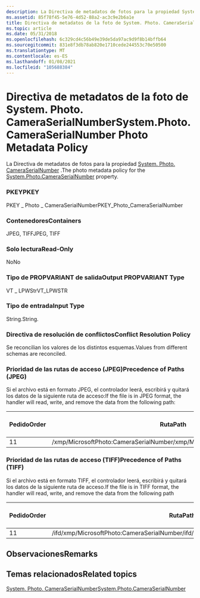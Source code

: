 ```yaml
---
description: La Directiva de metadatos de fotos para la propiedad System. Photo. CameraSerialNumber.
ms.assetid: 85f78f45-5e76-4d52-88a2-ac3c9e2b6a1e
title: Directiva de metadatos de la foto de System. Photo. CameraSerialNumber
ms.topic: article
ms.date: 05/31/2018
ms.openlocfilehash: 6c329cd4c56b49e39de5da97ac9d9f8b14bffb64
ms.sourcegitcommit: 831e8f3db78ab820e1710cede244553c70e50500
ms.translationtype: MT
ms.contentlocale: es-ES
ms.lasthandoff: 01/08/2021
ms.locfileid: "105688384"
---
```

# <a name="systemphotocameraserialnumber-photo-metadata-policy"></a><span data-ttu-id="a578a-103">Directiva de metadatos de la foto de System. Photo. CameraSerialNumber</span><span class="sxs-lookup"><span data-stu-id="a578a-103">System.Photo.CameraSerialNumber Photo Metadata Policy</span></span>

<span data-ttu-id="a578a-104">La Directiva de metadatos de fotos para la propiedad [System. Photo. CameraSerialNumber](../properties/props-system-photo-cameraserialnumber.md) .</span><span class="sxs-lookup"><span data-stu-id="a578a-104">The photo metadata policy for the [System.Photo.CameraSerialNumber](../properties/props-system-photo-cameraserialnumber.md) property.</span></span>

### <a name="pkey"></a><span data-ttu-id="a578a-105">PKEY</span><span class="sxs-lookup"><span data-stu-id="a578a-105">PKEY</span></span>

<span data-ttu-id="a578a-106">PKEY \_ Photo \_ CameraSerialNumber</span><span class="sxs-lookup"><span data-stu-id="a578a-106">PKEY\_Photo\_CameraSerialNumber</span></span>

### <a name="containers"></a><span data-ttu-id="a578a-107">Contenedores</span><span class="sxs-lookup"><span data-stu-id="a578a-107">Containers</span></span>

<span data-ttu-id="a578a-108">JPEG, TIFF</span><span class="sxs-lookup"><span data-stu-id="a578a-108">JPEG, TIFF</span></span>

### <a name="read-only"></a><span data-ttu-id="a578a-109">Solo lectura</span><span class="sxs-lookup"><span data-stu-id="a578a-109">Read-Only</span></span>

<span data-ttu-id="a578a-110">No</span><span class="sxs-lookup"><span data-stu-id="a578a-110">No</span></span>

### <a name="output-propvariant-type"></a><span data-ttu-id="a578a-111">Tipo de PROPVARIANT de salida</span><span class="sxs-lookup"><span data-stu-id="a578a-111">Output PROPVARIANT Type</span></span>

<span data-ttu-id="a578a-112">VT \_ LPWStr</span><span class="sxs-lookup"><span data-stu-id="a578a-112">VT\_LPWSTR</span></span>

### <a name="input-type"></a><span data-ttu-id="a578a-113">Tipo de entrada</span><span class="sxs-lookup"><span data-stu-id="a578a-113">Input Type</span></span>

<span data-ttu-id="a578a-114">String.</span><span class="sxs-lookup"><span data-stu-id="a578a-114">String.</span></span>

### <a name="conflict-resolution-policy"></a><span data-ttu-id="a578a-115">Directiva de resolución de conflictos</span><span class="sxs-lookup"><span data-stu-id="a578a-115">Conflict Resolution Policy</span></span>

<span data-ttu-id="a578a-116">Se reconcilian los valores de los distintos esquemas.</span><span class="sxs-lookup"><span data-stu-id="a578a-116">Values from different schemas are reconciled.</span></span>

### <a name="precedence-of-paths-jpeg"></a><span data-ttu-id="a578a-117">Prioridad de las rutas de acceso (JPEG)</span><span class="sxs-lookup"><span data-stu-id="a578a-117">Precedence of Paths (JPEG)</span></span>

<span data-ttu-id="a578a-118">Si el archivo está en formato JPEG, el controlador leerá, escribirá y quitará los datos de la siguiente ruta de acceso:</span><span class="sxs-lookup"><span data-stu-id="a578a-118">If the file is in JPEG format, the handler will read, write, and remove the data from the following path:</span></span>



| <span data-ttu-id="a578a-119">Pedido</span><span class="sxs-lookup"><span data-stu-id="a578a-119">Order</span></span> | <span data-ttu-id="a578a-120">Ruta</span><span class="sxs-lookup"><span data-stu-id="a578a-120">Path</span></span>                                   | <span data-ttu-id="a578a-121">Formato de disco</span><span class="sxs-lookup"><span data-stu-id="a578a-121">Disk Format</span></span> | <span data-ttu-id="a578a-122">Obligatorio</span><span class="sxs-lookup"><span data-stu-id="a578a-122">Required</span></span> |
|-------|----------------------------------------|-------------|----------|
| <span data-ttu-id="a578a-123">1</span><span class="sxs-lookup"><span data-stu-id="a578a-123">1</span></span>     | <span data-ttu-id="a578a-124">/xmp/MicrosoftPhoto:CameraSerialNumber</span><span class="sxs-lookup"><span data-stu-id="a578a-124">/xmp/MicrosoftPhoto:CameraSerialNumber</span></span> | <span data-ttu-id="a578a-125">Unicode</span><span class="sxs-lookup"><span data-stu-id="a578a-125">Unicode</span></span>     | <span data-ttu-id="a578a-126">Sí</span><span class="sxs-lookup"><span data-stu-id="a578a-126">Yes</span></span>      |



 

### <a name="precedence-of-paths-tiff"></a><span data-ttu-id="a578a-127">Prioridad de las rutas de acceso (TIFF)</span><span class="sxs-lookup"><span data-stu-id="a578a-127">Precedence of Paths (TIFF)</span></span>

<span data-ttu-id="a578a-128">Si el archivo está en formato TIFF, el controlador leerá, escribirá y quitará los datos de la siguiente ruta de acceso.</span><span class="sxs-lookup"><span data-stu-id="a578a-128">If the file is in TIFF format, the handler will read, write, and remove the data from the following path</span></span>



| <span data-ttu-id="a578a-129">Pedido</span><span class="sxs-lookup"><span data-stu-id="a578a-129">Order</span></span> | <span data-ttu-id="a578a-130">Ruta</span><span class="sxs-lookup"><span data-stu-id="a578a-130">Path</span></span>                                       | <span data-ttu-id="a578a-131">Formato de disco</span><span class="sxs-lookup"><span data-stu-id="a578a-131">Disk Format</span></span> | <span data-ttu-id="a578a-132">Obligatorio</span><span class="sxs-lookup"><span data-stu-id="a578a-132">Required</span></span> |
|-------|--------------------------------------------|-------------|----------|
| <span data-ttu-id="a578a-133">1</span><span class="sxs-lookup"><span data-stu-id="a578a-133">1</span></span>     | <span data-ttu-id="a578a-134">/ifd/xmp/MicrosoftPhoto:CameraSerialNumber</span><span class="sxs-lookup"><span data-stu-id="a578a-134">/ifd/xmp/MicrosoftPhoto:CameraSerialNumber</span></span> | <span data-ttu-id="a578a-135">Unicode</span><span class="sxs-lookup"><span data-stu-id="a578a-135">Unicode</span></span>     | <span data-ttu-id="a578a-136">Sí</span><span class="sxs-lookup"><span data-stu-id="a578a-136">Yes</span></span>      |



 

## <a name="remarks"></a><span data-ttu-id="a578a-137">Observaciones</span><span class="sxs-lookup"><span data-stu-id="a578a-137">Remarks</span></span>

## <a name="related-topics"></a><span data-ttu-id="a578a-138">Temas relacionados</span><span class="sxs-lookup"><span data-stu-id="a578a-138">Related topics</span></span>

<dl> <dt>

[<span data-ttu-id="a578a-139">System. Photo. CameraSerialNumber</span><span class="sxs-lookup"><span data-stu-id="a578a-139">System.Photo.CameraSerialNumber</span></span>](../properties/props-system-photo-cameraserialnumber.md)
</dt> </dl>

 

 
